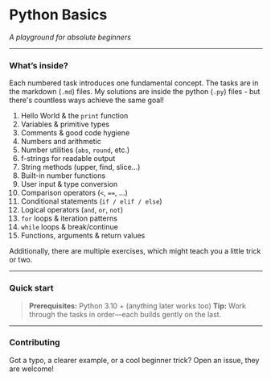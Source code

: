 # Python Basics

_A playground for absolute beginners_

---

### What’s inside?

Each numbered task introduces one fundamental concept. The tasks are in the markdown (`.md`) files. My solutions are inside the python (`.py`) files - but there's countless ways achieve the same goal!

1.  Hello World & the `print` function
2.  Variables & primitive types
3.  Comments & good code hygiene
4.  Numbers and arithmetic
5.  Number utilities (`abs`, `round`, etc.)
6.  f-strings for readable output
7.  String methods (upper, find, slice…)
8.  Built-in number functions
9.  User input & type conversion
10. Comparison operators (`<`, `==`, …)
11. Conditional statements (`if / elif / else`)
12. Logical operators (`and`, `or`, `not`)
13. `for` loops & iteration patterns
14. `while` loops & break/continue
15. Functions, arguments & return values

Additionally, there are multiple exercises, which might teach you a little trick or two.

---

### Quick start

> **Prerequisites:** Python 3.10 + (anything later works too)
> **Tip:** Work through the tasks in order—each builds gently on the last.

---

### Contributing

Got a typo, a clearer example, or a cool beginner trick?
Open an issue, they are welcome!
